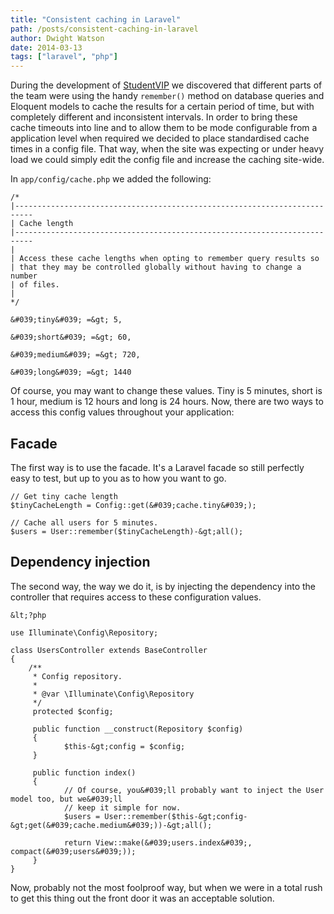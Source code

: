 ```yaml
---
title: "Consistent caching in Laravel"
path: /posts/consistent-caching-in-laravel
author: Dwight Watson
date: 2014-03-13
tags: ["laravel", "php"]
---
```


During the development of [StudentVIP](https://studentvip.com.au) we discovered that different parts of the team were using the handy `remember()` method on database queries and Eloquent models to cache the results for a certain period of time, but with completely different and inconsistent intervals. In order to bring these cache timeouts into line and to allow them to be mode configurable from a application level when required we decided to place standardised cache times in a config file. That way, when the site was expecting or under heavy load we could simply edit the config file and increase the caching site-wide.

In `app/config/cache.php` we added the following:

    /*
    |--------------------------------------------------------------------------
    | Cache length
    |--------------------------------------------------------------------------
    |
    | Access these cache lengths when opting to remember query results so
    | that they may be controlled globally without having to change a number
    | of files.
    |
    */

    &#039;tiny&#039; =&gt; 5,

    &#039;short&#039; =&gt; 60,

    &#039;medium&#039; =&gt; 720,

    &#039;long&#039; =&gt; 1440
	
Of course, you may want to change these values. Tiny is 5 minutes, short is 1 hour, medium is 12 hours and long is 24 hours. Now, there are two ways to access this config values throughout your application:

## Facade

The first way is to use the facade. It&#039;s a Laravel facade so still perfectly easy to test, but up to you as to how you want to go.

    // Get tiny cache length
    $tinyCacheLength = Config::get(&#039;cache.tiny&#039;);
	
	// Cache all users for 5 minutes.
	$users = User::remember($tinyCacheLength)-&gt;all();
	
## Dependency injection

The second way, the way we do it, is by injecting the dependency into the controller that requires access to these configuration values.

    &lt;?php
	
	use Illuminate\Config\Repository;
	
	class UsersController extends BaseController
	{
		/**
		 * Config repository.
		 *
		 * @var \Illuminate\Config\Repository
		 */
		 protected $config;
		 
		 public function __construct(Repository $config)
		 {
		 		$this-&gt;config = $config;
		 }
		 
		 public function index()
		 {
		 		// Of course, you&#039;ll probably want to inject the User model too, but we&#039;ll
				// keep it simple for now.
				$users = User::remember($this-&gt;config-&gt;get(&#039;cache.medium&#039;))-&gt;all();
				
				return View::make(&#039;users.index&#039;, compact(&#039;users&#039;));
		 }
	}
	
Now, probably not the most foolproof way, but when we were in a total rush to get this thing out the front door it was an acceptable solution.
